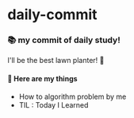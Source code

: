 # daily-commit
### 📚 my commit of daily study!
I'll be the best lawn planter! 🌱
#### 📎 Here are my things
* How to algorithm problem by me
* TIL : Today I Learned
